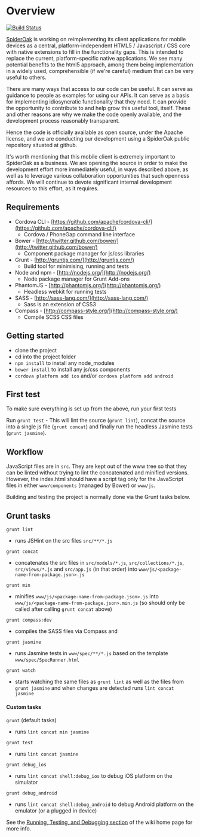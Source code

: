 # Overview

[![Build Status](https://travis-ci.org/SpiderOak/SpiderOakMobileClient.png)](https://travis-ci.org/SpiderOak/SpiderOakMobileClient)

[SpiderOak](http://spideroak.com) is working on reimplementing its client applications for mobile devices as a central, platform-independent HTML5 / Javascript / CSS core with native extensions to fill in the functionality gaps. This is intended to replace the current, platform-specific native applications. We see many potential benefits to the html5 approach, among them being implementation in a widely used, comprehensible (if we're careful) medium that can be very useful to others.

There are many ways that access to our code can be useful. It can serve as guidance to people as examples for using our APIs. It can serve as a basis for implementing idiosyncratic functionality that they need. It can provide the opportunity to contribute to and help grow this useful tool, itself. These and other reasons are why we make the code openly available, and the development process reasonably transparent.

Hence the code is officially available as open source, under the Apache license, and we are conducting our development using a SpiderOak public repository situated at github.

It's worth mentioning that this mobile client is extremely important to SpiderOak as a business. We are opening the source in order to make the development effort more immediately useful, in ways described above, as well as to leverage various collaboration opportunities that such openness affords. We will continue to devote significant internal development resources to this effort, as it requires.

## Requirements

- Cordova CLI - [https://github.com/apache/cordova-cli/](https://github.com/apache/cordova-cli/)
	- Cordova / PhoneGap command line interface
- Bower - [http://twitter.github.com/bower/](http://twitter.github.com/bower/)
	- Component package manager for js/css libraries
- Grunt - [http://gruntjs.com/](http://gruntjs.com/)
	- Build tool for minimising, running and tests
- Node and npm - [http://nodejs.org/](http://nodejs.org/)
	- Node package manager for Grunt Add-ons
- PhantomJS - [http://phantomjs.org/](http://phantomjs.org/)
	- Headless webkit for running tests
- SASS - [http://sass-lang.com/](http://sass-lang.com/)
	- Sass is an extension of CSS3
- Compass - [http://compass-style.org/](http://compass-style.org/)
	- Compile SCSS CSS files

## Getting started

- clone the project
- cd into the project folder
- `npm install` to install any node_modules
- `bower install` to install any js/css components
- `cordova platform add ios` and/or `cordova platform add android`

## First test

To make sure everything is set up from the above, run your first tests

Run `grunt test` - This will lint the source (`grunt lint`), concat the source into a single js file (`grunt concat`) and finally run the headless Jasmine tests (`grunt jasmine`).

## Workflow

JavaScript files are in `src`. They are kept out of the www tree so that they can be linted without trying to lint the concatenated and minified versions. However, the index.html should have a script tag only for the JavaScript files in either `www/components` (managed by Bower) or `www/js`.

Building and testing the project is normally done via the Grunt tasks below.

## Grunt tasks

`grunt lint`

- runs JSHint on the src files `src/**/*.js`

`grunt concat`

- concatenates the src files in `src/models/*.js`, `src/collections/*.js`, `src/views/*.js` and `src/app.js` (in that order) into `www/js/<package-name-from-package.json>.js`

`grunt min`

- minifies `www/js/<package-name-from-package.json>.js` into `www/js/<package-name-from-package.json>.min.js` (so should only be called after calling `grunt concat` above)

`grunt compass:dev`

- compiles the SASS files via Compass and 

`grunt jasmine`

- runs Jasmine tests in `www/spec/**/*.js` based on the template `www/spec/SpecRunner.html`

`grunt watch`

- starts watching the same files as `grunt lint` as well as the files from `grunt jasmine` and when changes are detected runs `lint concat jasmine`

#### Custom tasks

`grunt` (default tasks)

- runs `lint concat min jasmine`

`grunt test`

- runs `lint concat jasmine`

`grunt debug_ios`

- runs `lint concat shell:debug_ios` to debug iOS platform on the simulator

`grunt debug_android`

- runs `lint concat shell:debug_android` to debug Android platform on the emulator (or a plugged in device)

See the [Running, Testing, and Debugging section](https://github.com/SpiderOak/SpiderOakMobileClient/wiki/Home#wiki-Running_Testing_and_Debugging) of the wiki home page for more info.
